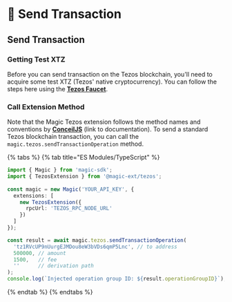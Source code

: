 # 💸 Send Transaction

## Send Transaction

### Getting Test XTZ

Before you can send transaction on the Tezos blockchain, you'll need to acquire some test XTZ \(Tezos' native cryptocurrency\). You can follow the steps here using the [**Tezos Faucet**](https://faucet.tzalpha.net/).

### Call Extension Method

Note that the Magic Tezos extension follows the method names and conventions by [**ConceilJS**](https://cryptonomic.github.io/ConseilJS/#/) \(link to documentation\). To send a standard Tezos blockchain transaction, you can call the `magic.tezos.sendTransactionOperation` method.

{% tabs %}
{% tab title="ES Modules/TypeScript" %}
```typescript
import { Magic } from 'magic-sdk';
import { TezosExtension } from '@magic-ext/tezos';
 
const magic = new Magic('YOUR_API_KEY', {
  extensions: [
    new TezosExtension({
      rpcUrl: 'TEZOS_RPC_NODE_URL'
    })
  ]
});

const result = await magic.tezos.sendTransactionOperation(
  'tz1RVcUP9nUurgEJMDou8eW3bVDs6qmP5Lnc', // to address
  500000, // amount
  1500,   // fee
  ''      // derivation path
);
console.log(`Injected operation group ID: ${result.operationGroupID}`);
```
{% endtab %}
{% endtabs %}

